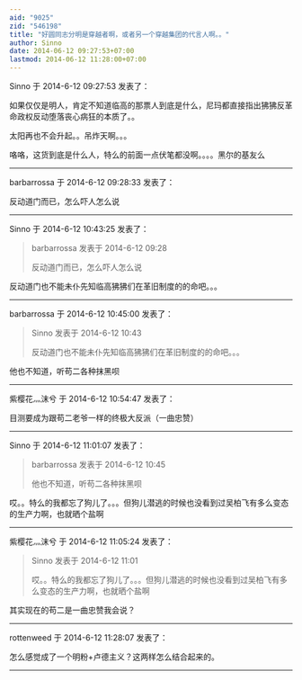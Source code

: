 ```yaml
---
aid: "9025"
zid: "546198"
title: "好圆同志分明是穿越者啊，或者另一个穿越集团的代言人啊。。"
author: Sinno
date: 2014-06-12 09:27:53+07:00
lastmod: 2014-06-12 11:28:00+07:00
---
```


Sinno 于 2014-6-12 09:27:53 发表了：

如果仅仅是明人，肯定不知道临高的那票人到底是什么，尼玛都直接指出狒狒反革命政权反动堕落丧心病狂的本质了。。

太阳再也不会升起。。吊炸天啊。。。

咯咯，这货到底是什么人，特么的前面一点伏笔都没啊。。。。黑尔的基友么

---

barbarrossa 于 2014-6-12 09:28:33 发表了：

反动道门而已，怎么吓人怎么说

---

Sinno 于 2014-6-12 10:43:25 发表了：

> barbarrossa 发表于 2014-6-12 09:28
>
> 反动道门而已，怎么吓人怎么说

反动道门也不能未仆先知临高狒狒们在革旧制度的的命吧。。。

---

barbarrossa 于 2014-6-12 10:45:00 发表了：

> Sinno 发表于 2014-6-12 10:43
>
> 反动道门也不能未仆先知临高狒狒们在革旧制度的的命吧。。。

他也不知道，听苟二各种抹黑呗

---

紫樱花灬沫兮 于 2014-6-12 10:54:47 发表了：

目测要成为跟苟二老爷一样的终极大反派（一曲忠赞）

---

Sinno 于 2014-6-12 11:01:07 发表了：

> barbarrossa 发表于 2014-6-12 10:45
>
> 他也不知道，听苟二各种抹黑呗

哎。。特么的我都忘了狗儿了。。。但狗儿潜逃的时候也没看到过吴柏飞有多么变态的生产力啊，也就晒个盐啊

---

紫樱花灬沫兮 于 2014-6-12 11:05:24 发表了：

> Sinno 发表于 2014-6-12 11:01
>
> 哎。。特么的我都忘了狗儿了。。。但狗儿潜逃的时候也没看到过吴柏飞有多么变态的生产力啊，也就晒个盐啊

其实现在的苟二是一曲忠赞我会说？

---

rottenweed 于 2014-6-12 11:28:07 发表了：

怎么感觉成了一个明粉+卢德主义？这两样怎么结合起来的。

---
